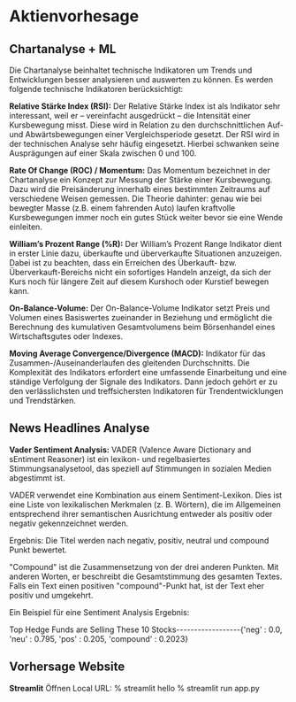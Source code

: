 # Aktienvorhesage

## Chartanalyse + ML
Die Chartanalyse beinhaltet technische Indikatoren um Trends und Entwicklungen besser analysieren und auswerten zu können. Es werden folgende technische Indikatoren berücksichtigt:

**Relative Stärke Index (RSI):**
Der Relative Stärke Index ist als Indikator sehr interessant, weil er – vereinfacht ausgedrückt – die Intensität einer Kursbewegung misst. Diese wird in Relation zu den durchschnittlichen Auf- und Abwärtsbewegungen einer Vergleichsperiode gesetzt. Der RSI wird in der technischen Analyse sehr häufig eingesetzt. Hierbei schwanken seine   Ausprägungen auf einer Skala zwischen 0 und 100.
    
**Rate Of Change (ROC) / Momentum:**
Das Momentum bezeichnet in der Chartanalyse ein Konzept zur Messung der Stärke einer Kursbewegung. Dazu wird die Preisänderung innerhalb eines bestimmten Zeitraums auf verschiedene Weisen gemessen. Die Theorie dahinter: genau wie bei bewegter Masse (z.B. einem fahrenden Auto) laufen kraftvolle Kursbewegungen immer noch ein gutes Stück weiter bevor sie eine Wende einleiten.
    
**William’s Prozent Range (%R):**
Der William’s Prozent Range Indikator dient in erster Linie dazu,  überkaufte und überverkaufte Situationen anzuzeigen. Dabei ist zu beachten, dass ein Erreichen des Überkauft- bzw. Überverkauft-Bereichs nicht ein sofortiges Handeln anzeigt, da sich der Kurs noch für längere Zeit auf diesem Kurshoch oder Kurstief bewegen kann.
    
**On-Balance-Volume:**
Der On-Balance-Volume Indikator setzt Preis und Volumen eines Basiswertes zueinander in Beziehung und ermöglicht die Berechnung des kumulativen Gesamtvolumens beim Börsenhandel eines Wirtschaftsgutes oder Indexes.

**Moving Average Convergence/Divergence (MACD):**
Indikator für das Zusammen-/Auseinanderlaufen des gleitenden Durchschnitts. Die Komplexität des Indikators erfordert eine umfassende Einarbeitung und eine ständige Verfolgung der Signale des Indikators. Dann jedoch gehört er zu den verlässlichsten und treffsichersten Indikatoren für Trendentwicklungen und Trendstärken.

## News Headlines Analyse

**Vader Sentiment Analysis:**
VADER (Valence Aware Dictionary and sEntiment Reasoner) ist ein lexikon- und regelbasiertes Stimmungsanalysetool, das speziell auf Stimmungen in sozialen Medien abgestimmt ist.

VADER verwendet eine Kombination aus einem Sentiment-Lexikon. Dies ist eine Liste von lexikalischen Merkmalen (z. B. Wörtern), die im Allgemeinen entsprechend ihrer semantischen Ausrichtung entweder als positiv oder negativ gekennzeichnet werden.

Ergebnis: Die Titel werden nach negativ, positiv, neutral und compound Punkt bewertet.

"Compound" ist die Zusammensetzung von der drei anderen Punkten. Mit anderen Worten, er beschreibt die Gesamtstimmung des gesamten Textes. Falls ein Text einen positiven "compound"-Punkt hat, ist der Text eher positiv und umgekehrt.

Ein Beispiel für eine Sentiment Analysis Ergebnis: 

Top Hedge Funds are Selling These 10 Stocks------------------{'neg' : 0.0, 'neu' : 0.795, 'pos' : 0.205, 'compound' : 0.2023}

## Vorhersage Website

**Streamlit**
Öffnen Local URL: 
% streamlit hello
% streamlit run app.py

